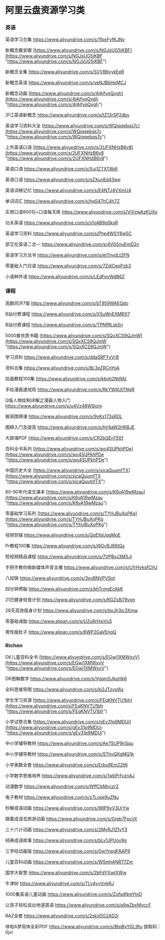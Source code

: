 # 阿里云盘资源学习类




### 英语

英语学习合集 https://www.aliyundrive.com/s/1fpxFyfKJNv

新概念戴安娜 [https://www.aliyundrive.com/s/NGJsUG5iKBF](https://www.aliyundrive.com/s/NGJsUG5iKBF "https://www.aliyundrive.com/s/NGJsUG5iKBF")

新概念全集 https://www.aliyundrive.com/s/SVVB6vykEeR

新概念英语 https://www.aliyundrive.com/s/yeNJBbHpMCJ

新概念动画 [https://www.aliyundrive.com/s/4jAjfyqQvgh](https://www.aliyundrive.com/s/4jAjfyqQvgh "https://www.aliyundrive.com/s/4jAjfyqQvgh")

沪江英语新概念 https://www.aliyundrive.com/s/tZ13rSP2dbv

英语学习资料大全 [https://www.aliyundrive.com/s/WQiqqebqs7c](https://www.aliyundrive.com/s/WQiqqebqs7c "https://www.aliyundrive.com/s/WQiqqebqs7c")

上外英语口语 [https://www.aliyundrive.com/s/2UFXNHzB6v8](https://www.aliyundrive.com/s/2UFXNHzB6v8 "https://www.aliyundrive.com/s/2UFXNHzB6v8")

英语口语 https://www.aliyundrive.com/s/Xuj1ZTXT8b8

英语口语 https://www.aliyundrive.com/s/qZXunEd43wp

英语词根记忆 https://www.aliyundrive.com/s/E4NTJ4VXmU4

单词词汇 https://www.aliyundrive.com/s/hqS47hC4h7Z

实用口语800句+口语每天练 https://www.aliyundrive.com/s/ViVzwAzKUXo

功夫英语 https://www.aliyundrive.com/s/s1oAB9qSksR

英语学习资料 https://www.aliyundrive.com/s/Php4WSY6w5C

邵艾伦英语二合一 https://www.aliyundrive.com/s/4VG5nuEmD2n

英语学习方法书 https://www.aliyundrive.com/s/etTnydLt2FN

零基础入门日语 https://www.aliyundrive.com/s/7ZdiCepPzb3

小语种外语 https://www.aliyundrive.com/s/LEdFpyWdB6Z

### 课程

高数同济7版 https://www.aliyundrive.com/s/bT959WAEQdo

B站付费课程 https://www.aliyundrive.com/s/X5uWnEXMRX7

B站付费课程 https://www.aliyundrive.com/s/TPNfffLsk5n

5000套优质书籍 [https://www.aliyundrive.com/s/SQxXCS9QJmW](https://www.aliyundrive.com/s/SQxXCS9QJmW "https://www.aliyundrive.com/s/SQxXCS9QJmW")

学习资料 https://www.aliyundrive.com/s/ddaSRFYyVrB

资料合集 https://www.aliyundrive.com/s/8L3eZRCnYoA

绘画教程100集 https://www.aliyundrive.com/s/kbntj2NitMz

手绘漫画速成班 https://www.aliyundrive.com/s/RkYW4UtTNgR

Q版人物绘制详解之漫画人物入门 https://www.aliyundrive.com/s/u4Vz48WSiom

极简围棋课 https://www.aliyundrive.com/s/9vKs173s6DL

围棋入门及提高 https://www.aliyundrive.com/s/hV4aW2HKBJE

大辞海PDF https://www.aliyundrive.com/s/CR2bQEnTEEf

百科全书系列 [https://www.aliyundrive.com/s/wo4SUPkhPDe](https://www.aliyundrive.com/s/wo4SUPkhPDe "https://www.aliyundrive.com/s/wo4SUPkhPDe")

中国历史大全 [https://www.aliyundrive.com/s/xicaQuumfTX](https://www.aliyundrive.com/s/xicaQuumfTX "https://www.aliyundrive.com/s/xicaQuumfTX")

80-90年代语文课本 [https://www.aliyundrive.com/s/K6yA19wMzau](https://www.aliyundrive.com/s/K6yA19wMzau "https://www.aliyundrive.com/s/K6yA19wMzau")

零基础学习系列 [https://www.aliyundrive.com/s/TYHJBuXoPKg](https://www.aliyundrive.com/s/TYHJBuXoPKg "https://www.aliyundrive.com/s/TYHJBuXoPKg")

视频剪辑 https://www.aliyundrive.com/s/QqEfqUqgMoE

Pr教程100集 https://www.aliyundrive.com/s/j6GvBJ86tQs

短视频精品课程 https://www.aliyundrive.com/s/7VPByJ3MSJj

手把手教你做新媒体声音主播 https://www.aliyundrive.com/s/U1rHyksfChU

八段锦 https://www.aliyundrive.com/s/3yoBNVPVSot

四分钟燃脂 https://www.aliyundrive.com/s/khTrmgEcAkK

21日健身轻食计划 https://www.aliyundrive.com/s/KGZs8i78ygn

28天高效瘦身计划 https://www.aliyundrive.com/s/bxJh3ic3Xmw

零基础减脂 https://www.alipan.com/s/UZuRrHsiVu5

男性瘦肚子 https://www.alipan.com/s/6WP2GaVEngQ

### Richen

DK儿童百科全书 [https://www.aliyundrive.com/s/EGwi1XMWxvV](https://www.aliyundrive.com/s/EGwi1XMWxvV "https://www.aliyundrive.com/s/EGwi1XMWxvV")

DK图解数学 https://www.aliyundrive.com/s/VgqmSJkpHk6

全科思维导图 https://www.aliyundrive.com/s/ki2JTzyp9jx

学生学习资源 [https://www.aliyundrive.com/s/FEqKNVTU1bh](https://www.aliyundrive.com/s/FEqKNVTU1bh "https://www.aliyundrive.com/s/FEqKNVTU1bh")

小学试卷合集 [https://www.aliyundrive.com/s/gEv31p9MDUi](https://www.aliyundrive.com/s/gEv31p9MDUi "https://www.aliyundrive.com/s/gEv31p9MDUi")

中小学辅导教材 https://www.aliyundrive.com/s/Ae7SUP9nSqu 

中小学辅导教材 https://www.aliyundrive.com/s/SThyQXgMQ1k

小学奥数全套 https://www.aliyundrive.com/s/Erbu9EmZ2tN

小学数学思维培养 https://www.aliyundrive.com/s/1wbPrfyznAJ

动漫数学 https://www.aliyundrive.com/s/WffCkMnczr2

电子教材 https://www.aliyundrive.com/s/z7Lcee9uZNu

秒解成语动画 https://www.aliyundrive.com/s/98P9vV3UrYw

跟着成语去旅游动画 https://www.aliyundrive.com/s/Greb7FpcijX

三十六计动画 https://www.aliyundrive.com/s/2MyRJ1ZfvY3

经典成语故事 https://www.aliyundrive.com/s/bLv1JPUov9g

三字经动画版 https://www.aliyundrive.com/s/GwYnpdFAAP9

儿童百科动画 https://www.aliyundrive.com/s/WSmhANRT7Zm

国学大智慧 https://www.aliyundrive.com/s/2bFdYXwtXWw

牛津树 https://www.aliyundrive.com/s/TLy4yyVnkRJ

1000集英语儿童动画 https://www.aliyundrive.com/s/ZofsdNmYtnD

让孩子轻松说出地道英语 https://www.aliyundrive.com/s/a9wZbxMvccF

RAZ全套 https://www.aliyundrive.com/s/2skvDG2AD2j

哆啦A梦简体全彩PDF https://www.aliyundrive.com/s/BtpByYGL9fu 提取码：0jvl

